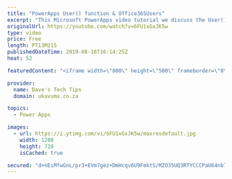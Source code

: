 ```yaml
---
title: "PowerApps User() function & Office365Users"
excerpt: "This Microsoft PowerApps video tutorial we discuss the User() function and how it is not telling you the full truth by returning the User Principle Name (UPN or Login Name) when you are expecting the email address when you call User().Email!  We show you how to get around this and also a neat trick how"
originalUrl: https://youtube.com/watch?v=6FU1xGxJK5w
type: video
price: Free
length: PT13M21S
publishedDateTime: 2019-08-16T16:14:25Z
heat: 52

featuredContent: "<iframe width=\"800\" height=\"500\" frameborder=\"0\" src=\"https://www.youtube.com/embed/6FU1xGxJK5w\" allow=\"accelerometer; autoplay; encrypted-media; gyroscope; picture-in-picture\" allowfullscreen></iframe>"

provider:
  name: Dave's Tech Tips
  domain: ukuvuma.co.za

topics:
  - Power Apps

images:
  - url: https://i.ytimg.com/vi/6FU1xGxJK5w/maxresdefault.jpg
    width: 1280
    height: 720
    isCached: true

secured: "d+nEiMfwGnL/pr3+EVm7gez+DmHcqv6U9FmktS/MZO35UQ3RTYCCCPaU64nb7CE/iH5OsnTpJGcIUkM1iL7q/77qoMc0UX7AF6CpbkjEpPs4cmXxmyIdMFxSkz5QgAJOiY5bXt+kzJCY4E4g/SKlw4jSzOPC8nSzQSskblIGemWIyA1WOvqU9GdkfBi3JOm6PVTlOuZwAjKJ/xzLit5kGTbtPihwWFr9JI7itcBokoTwedF/aEH46e1vee0pdIawDLcGKtvCwmpqmFnrwIXUEQ/rUFhkyZpxeBaVA1WdcgFB2cIxmSZpCkVTyGIfA9jFxEsYWzRFHTWOHABbCjWHgQbGLjUI7kWAJIyqk/ZF7JwgSzYZB9Mm4K+CyHDzjQ7fA6dqKlx8rutNvFZnSmn9CE8YwSxs37eyxzoyoCT/qqc=;epsb6YqF+Qo9GxsNlZ+TVQ=="
---
```


